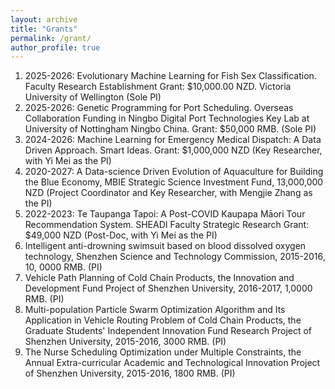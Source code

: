 ```yaml
---
layout: archive
title: "Grants"
permalink: /grant/
author_profile: true
---
```

<ol>
<li>2025-2026: Evolutionary Machine Learning for Fish Sex Classification. Faculty Research Establishment Grant: $10,000.00 NZD. Victoria University of Wellington (Sole PI)</li>
<li>2025-2026: Genetic Programming for Port Scheduling. Overseas Collaboration Funding in Ningbo Digital Port Technologies Key Lab at University of Nottingham Ningbo China. Grant: $50,000 RMB. (Sole PI)</li>
<li>2024-2026: Machine Learning for Emergency Medical Dispatch: A Data Driven Approach. Smart Ideas. Grant: $1,000,000 NZD (Key Researcher, with Yi Mei as the PI)</li>
<li>2020-2027: A Data-science Driven Evolution of Aquaculture for Building the Blue Economy, MBIE Strategic Science Investment Fund, 13,000,000 NZD (Project Coordinator and Key Researcher, with Mengjie Zhang as the PI)</li>
<li>2022-2023: Te Taupanga Tapoi: A Post-COVID Kaupapa Māori Tour Recommendation System. SHEADI Faculty Strategic Research Grant: $49,000 NZD (Post-Doc, with Yi Mei as the PI)</li>
<li> Intelligent anti-drowning swimsuit based on blood dissolved oxygen technology, Shenzhen Science and Technology Commission, 2015-2016, 10, 0000 RMB. (PI)</li>
<li> Vehicle Path Planning of Cold Chain Products, the Innovation and Development Fund Project of Shenzhen University, 2016-2017, 1,0000 RMB. (PI)</li>  
<li> Multi-population Particle Swarm Optimization Algorithm and Its Application in Vehicle Routing Problem of Cold Chain Products, the Graduate Students' Independent Innovation Fund Research Project of Shenzhen University, 2015-2016, 3000 RMB. (PI)</li>   
<li> The Nurse Scheduling Optimization under Multiple Constraints, the Annual Extra-curricular Academic and Technological Innovation Project of Shenzhen University, 2015-2016, 1800 RMB. (PI)</li>
</ol>


